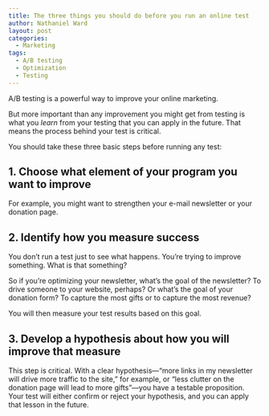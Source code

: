 ```yaml
---
title: The three things you should do before you run an online test
author: Nathaniel Ward
layout: post
categories:
  - Marketing
tags:
  - A/B testing
  - Optimization
  - Testing
---
```

A/​B testing is a powerful way to improve your online marketing.

But more important than any improvement you might get from testing is what you *learn* from your testing that you can apply in the future. That means the process behind your test is critical.

You should take these three basic steps before running any test:

## 1. Choose what element of your program you want to improve

For example, you might want to strengthen your e-mail newsletter or your donation page.

## 2. Identify how you measure success

You don’t run a test just to see what happens. You’re trying to improve something. What is that something?

So if you’re optimizing your newsletter, what’s the goal of the newsletter? To drive someone to your website, perhaps? Or what’s the goal of your donation form? To capture the most gifts or to capture the most revenue?

You will then measure your test results based on this goal.

## 3. Develop a hypothesis about how you will improve that measure

This step is critical. With a clear hypothesis—“more links in my newsletter will drive more traffic to the site,” for example, or “less clutter on the donation page will lead to more gifts”—you have a testable proposition. Your test will either confirm or reject your hypothesis, and you can apply that lesson in the future.
